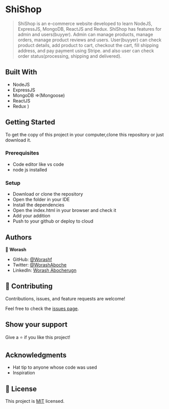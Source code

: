 # ShiShop

> ShiShop is an e-commerce website developed to learn NodeJS, ExpressJS, MongoDB, ReactJS and Redux.  ShiShop has  features for admin and users(buyyer).
 Admin can manage products, manage orders, manage product reviews and users. User(buyyer) can check product details, add product to cart, checkout the cart,  fill shipping address, and pay payment using Stripe. and also user can check order status(processing, shipping and delivered).

## Built With

- NodeJS
- ExpressJS
- MongoDB =>(Mongoose)
- ReactJS
- Redux
  )

## Getting Started

To get the copy of this project in your computer,clone this repository or just download it.

### Prerequisites

- Code editor like vs code
- node js installed

### Setup

- Download or clone the repository
- Open the folder in your IDE
- Install the dependencies
- Open the index.html in your browser and check it
- Add your addition
- Push to your github or deploy to cloud

## Authors

👤 **Worash**

- GitHub: [@Worashf](https://github.com/worashf)
- Twitter: [@WorashAboche](https://twitter.com/WorashAboche)
- LinkedIn: [Worash Abocherugn](https://www.linkedin.com/in/worash-abocherugn-a02219154/)

## 🤝 Contributing

Contributions, issues, and feature requests are welcome!

Feel free to check the [issues page](../../issues/).

## Show your support

Give a ⭐️ if you like this project!

## Acknowledgments

- Hat tip to anyone whose code was used
- Inspiration

## 📝 License

This project is [MIT](./MIT.md) licensed.
